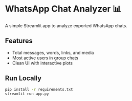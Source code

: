 # WhatsApp Chat Analyzer 📊

A simple Streamlit app to analyze exported WhatsApp chats.

## Features

- Total messages, words, links, and media
- Most active users in group chats
- Clean UI with interactive plots

## Run Locally

```bash
pip install -r requirements.txt
streamlit run app.py
